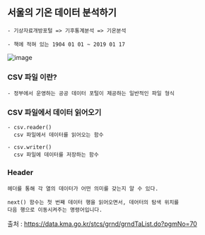 ## 서울의 기온 데이터 분석하기 
```
- 기상자료개방포털 => 기후통계분석 => 기온분석

- 책에 적혀 있는 1904 01 01 ~ 2019 01 17
```
![image](https://user-images.githubusercontent.com/43161245/84876786-95b48080-b0c2-11ea-8ca8-1d36cfabf269.png)

### CSV 파일 이란?
```  
- 정부에서 운영하는 공공 데이터 포털이 제공하는 일반적인 파일 형식
```

### CSV 파일에서 데이터 읽어오기 
```
- csv.reader()
  csv 파일에서 데이터를 읽어오는 함수
  
- csv.writer()
  csv 파일에 데이터를 저장하는 함수
```
### Header 
```
헤더를 통해 각 열의 데이터가 어떤 의미를 갖는지 알 수 있다.

next() 함수는 첫 번째 데이터 행을 읽어오면서, 데어터의 탐색 위치를
다음 행으로 이동시켜주는 명령어입니다.
```
출처 : https://data.kma.go.kr/stcs/grnd/grndTaList.do?pgmNo=70
